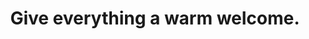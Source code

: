 ---
title: Give everything a warm welcome.
tags: acceptance experience buddhism resilience
star: true
---